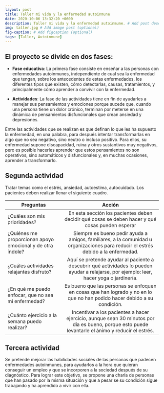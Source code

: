 ```yaml
---
layout: post
title: Taller mi vida y la enfermedad autoinmune
date: 2020-10-06 13:32:20 +0600
description: Taller mi vida y la enfermedad autoinmune. # Add post description (optional)
img: taller.jpg # Add image post (optional)
fig-caption: # Add figcaption (optional)
tags: [Taller, Autoinmune]
---
```

## El proyecto se divide en dos fases:
* **Fase educativa**: La primera fase consiste en enseñar a las personas con enfermedades autoinmunes, independiente de cual sea la enfermedad que tengan, sobre los antecedentes de estas enfermedades, los diferentes tipos que existen, cómo detectarlas, causas, tratamientos, y principalmente cómo aprender a convivir con la enfermedad.  

* **Actividades**: La fase de las actividades tiene en fin de ayudarles a manejar sus pensamientos y emociones porque sucede que, cuando una persona tiene un dolor crónico, terminan por meterse en una dinámica de pensamientos disfuncionales que crean ansiedad y depresiones. 

Entre las actividades que se realizan es que definan lo que les ha supuesto la enfermedad, en una palabra, para después intentar transformarlas en algo que no sea negativo, sino neutro o incluso positivo. Para ellos, su enfermedad supone discapacidad, ruina y otros sustantivos muy negativos, pero es posible hacerles aprender que estos pensamientos no son operativos, sino automáticos y disfuncionales y, en muchas ocasiones, aprender a transformarlo.

## Segunda actividad
Tratar temas como el estrés, ansiedad, autoestima, autocuidado. Los pacientes deben realizar llenar el siguiente cuadro.


| Preguntas        | Acción           |
| ------------- |:-------------:| 
| ¿Cuáles son mis prioridades?      | En esta sección los pacientes deben decidir qué cosas se deben hacer y qué cosas pueden esperar |
| ¿Quiénes me proporcionan apoyo emocional y de otra índole?    |Siempre es bueno pedir ayuda a amigos, familiares, a la comunidad u organizaciones para reducir el estrés debido a la enfermedad.       | 
| ¿Cuáles actividades relajantes disfruto?                      |Aquí se pretende ayudar al paciente a descubrir qué actividades lo pueden ayudar a relajarse, por ejemplo: leer, hacer yoga o jardinería. |
| ¿En qué me puedo enfocar, que no sea mi enfermedad? | Es bueno que las personas se enfoquen en cosas que han logrado y no en lo que no han podido hacer debido a su condición. |
|¿Cuánto ejercicio a la semana puedo realizar?                  |       Incentivar a los pacientes a hacer ejercicio, aunque sean 30 minutos por día es bueno, porque esto puede levantarle el ánimo y reducir el estrés. |

## Tercera actividad
Se pretende mejorar las habilidades sociales de las personas que padecen enfermedades autoinmunes, para ayudarlos a la hora que quieran conseguir un empleo y que se incorporen a la sociedad después de su diagnóstico. Para lograr este objetivo, se propone una charla de personas que han pasado por la misma situación y que a pesar se su condición sigue trabajando y ha aprendido a vivir con ella.